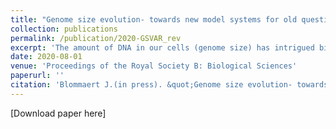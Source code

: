 ```yaml
---
title: "Genome size evolution- towards new model systems for old questions "
collection: publications
permalink: /publication/2020-GSVAR_rev
excerpt: 'The amount of DNA in our cells (genome size) has intrigued biologists for many decades. Previously, it wasn’t understood why seemingly less-complex organisms (like onions) had more DNA than more complex organisms (like humans), but it was then found to be caused by non-coding DNA. Where does this extra DNA come from? And what are its other effects on the organism? In this review, I have discussed these issues and how we can combine new and old technologies to try to answer these questions. Hopefully this will lead to a deeper understanding of the evolutionary forces acting on non-coding DNA.'
date: 2020-08-01
venue: 'Proceedings of the Royal Society B: Biological Sciences'
paperurl: ''
citation: 'Blommaert J.(in press). &quot;Genome size evolution- towards new model systems for old questions.&quot; <i>Proceedings of the Royal Society B: Biological Sciences</i>'
---
```

[Download paper here]
